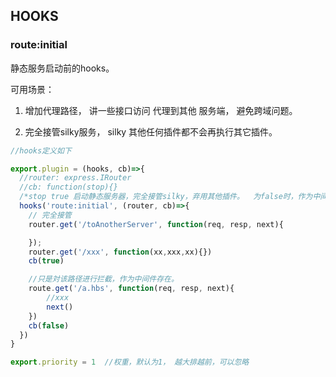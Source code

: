## HOOKS

### route:initial

静态服务启动前的hooks。 

可用场景：

1. 增加代理路径， 讲一些接口访问 代理到其他 服务端， 避免跨域问题。

2. 完全接管silky服务， silky 其他任何插件都不会再执行其它插件。

```js
//hooks定义如下

export.plugin = (hooks, cb)=>{
  //router: express.IRouter
  //cb: function(stop){}
  /*stop true 启动静态服务器，完全接管silky，弃用其他插件。  为false时，作为中间件存在*/
  hooks('route:initial', (router, cb)=>{
    // 完全接管
    router.get('/toAnotherServer', function(req, resp, next){

    });
    router.get('/xxx', function(xx,xxx,xx){})
    cb(true)

    //只是対该路径进行拦截，作为中间件存在。
    route.get('/a.hbs', function(req, resp, next){
        //xxx
        next()
    })
    cb(false)
  })
}

export.priority = 1  //权重，默认为1， 越大排越前，可以忽略

```
